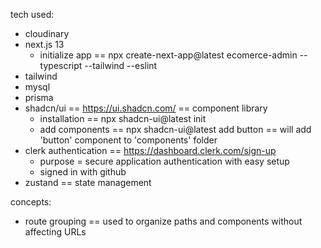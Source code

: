 tech used:

- cloudinary
- next.js 13
  - initialize app == npx create-next-app@latest ecomerce-admin --typescript --tailwind --eslint
- tailwind
- mysql
- prisma
- shadcn/ui == https://ui.shadcn.com/ == component library
  - installation == npx shadcn-ui@latest init
  - add components == npx shadcn-ui@latest add button == will add 'button' component to 'components' folder
- clerk authentication == https://dashboard.clerk.com/sign-up
  - purpose = secure application authentication with easy setup
  - signed in with github
- zustand == state management

concepts:

- route grouping == used to organize paths and components without affecting URLs
